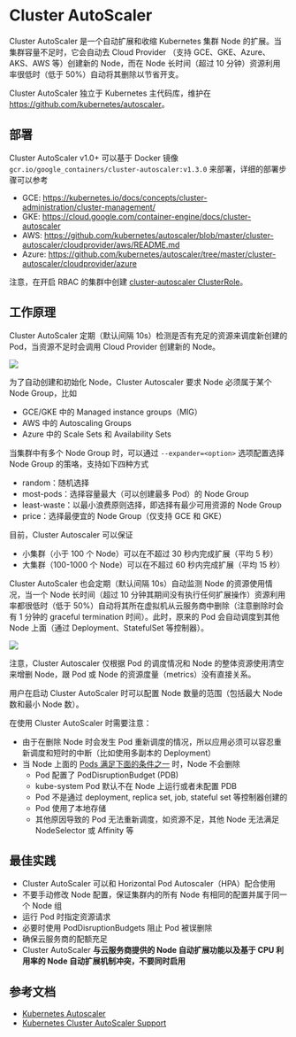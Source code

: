 # Cluster AutoScaler

Cluster AutoScaler 是一个自动扩展和收缩 Kubernetes 集群 Node 的扩展。当集群容量不足时，它会自动去 Cloud Provider （支持 GCE、GKE、Azure、AKS、AWS 等）创建新的 Node，而在 Node 长时间（超过 10 分钟）资源利用率很低时（低于 50%）自动将其删除以节省开支。

Cluster AutoScaler 独立于 Kubernetes 主代码库，维护在 <https://github.com/kubernetes/autoscaler>。

## 部署

Cluster AutoScaler v1.0+ 可以基于 Docker 镜像 `gcr.io/google_containers/cluster-autoscaler:v1.3.0` 来部署，详细的部署步骤可以参考

- GCE: <https://kubernetes.io/docs/concepts/cluster-administration/cluster-management/>
- GKE: <https://cloud.google.com/container-engine/docs/cluster-autoscaler>
- AWS: <https://github.com/kubernetes/autoscaler/blob/master/cluster-autoscaler/cloudprovider/aws/README.md>
- Azure: <https://github.com/kubernetes/autoscaler/tree/master/cluster-autoscaler/cloudprovider/azure>

注意，在开启 RBAC 的集群中创建 [cluster-autoscaler ClusterRole](https://github.com/kubernetes/kubernetes/blob/master/cluster/addons/rbac/cluster-autoscaler/cluster-autoscaler-rbac.yaml)。

## 工作原理

Cluster AutoScaler 定期（默认间隔 10s）检测是否有充足的资源来调度新创建的 Pod，当资源不足时会调用 Cloud Provider 创建新的 Node。

![](images/15084813044270.png)

为了自动创建和初始化 Node，Cluster Autoscaler 要求 Node 必须属于某个 Node Group，比如

- GCE/GKE 中的 Managed instance groups（MIG）
- AWS 中的 Autoscaling Groups
- Azure 中的 Scale Sets 和 Availability Sets

当集群中有多个 Node Group 时，可以通过 `--expander=<option>` 选项配置选择 Node Group 的策咯，支持如下四种方式

- random：随机选择
- most-pods：选择容量最大（可以创建最多 Pod）的 Node Group
- least-waste：以最小浪费原则选择，即选择有最少可用资源的 Node Group
- price：选择最便宜的 Node Group（仅支持 GCE 和 GKE）

目前，Cluster Autoscaler 可以保证

- 小集群（小于 100 个 Node）可以在不超过 30 秒内完成扩展（平均 5 秒）
- 大集群（100-1000 个 Node）可以在不超过 60 秒内完成扩展（平均 15 秒）

Cluster AutoScaler 也会定期（默认间隔 10s）自动监测 Node 的资源使用情况，当一个 Node 长时间（超过 10 分钟其期间没有执行任何扩展操作）资源利用率都很低时（低于 50%）自动将其所在虚拟机从云服务商中删除（注意删除时会有 1 分钟的 graceful termination 时间）。此时，原来的 Pod 会自动调度到其他 Node 上面（通过 Deployment、StatefulSet 等控制器）。

![](images/15084813160226.png)

注意，Cluster Autoscaler 仅根据 Pod 的调度情况和 Node 的整体资源使用清空来增删 Node，跟 Pod 或 Node 的资源度量（metrics）没有直接关系。

用户在启动 Cluster AutoScaler 时可以配置 Node 数量的范围（包括最大 Node 数和最小 Node 数）。

在使用 Cluster AutoScaler 时需要注意：

- 由于在删除 Node 时会发生 Pod 重新调度的情况，所以应用必须可以容忍重新调度和短时的中断（比如使用多副本的 Deployment）
- 当 Node 上面的 [Pods 满足下面的条件之一](https://github.com/kubernetes/autoscaler/blob/master/cluster-autoscaler/FAQ.md#what-types-of-pods-can-prevent-ca-from-removing-a-node) 时，Node 不会删除
  - Pod 配置了 PodDisruptionBudget (PDB)
  - kube-system Pod 默认不在 Node 上运行或者未配置 PDB
  - Pod 不是通过 deployment, replica set, job, stateful set 等控制器创建的
  - Pod 使用了本地存储
  - 其他原因导致的 Pod 无法重新调度，如资源不足，其他 Node 无法满足 NodeSelector 或 Affinity 等

## 最佳实践

- Cluster AutoScaler 可以和 Horizontal Pod Autoscaler（HPA）配合使用
- 不要手动修改 Node 配置，保证集群内的所有 Node 有相同的配置并属于同一个 Node 组
- 运行 Pod 时指定资源请求
- 必要时使用 PodDisruptionBudgets 阻止 Pod 被误删除
- 确保云服务商的配额充足
- Cluster AutoScaler **与云服务商提供的 Node 自动扩展功能以及基于 CPU 利用率的 Node 自动扩展机制冲突，不要同时启用**

## 参考文档

- [Kubernetes Autoscaler](https://github.com/kubernetes/autoscaler)
- [Kubernetes Cluster AutoScaler Support](http://blog.spotinst.com/2017/06/14/k8-autoscaler-support/)
